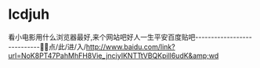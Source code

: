 # lcdjuh
看小电影用什么浏览器最好,来个网站吧好人一生平安百度贴吧----------------------------🎳🎳点/此/进/入/http://www.baidu.com/link?url=NoK8PT47PahMhFH8Vie_jnciyIKNTTtVBQKpill6udK&amp;wd
